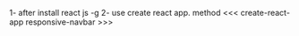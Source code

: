 1- after install react js -g
2- use create react app. method <<< create-react-app responsive-navbar >>>
